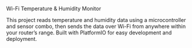 Wi-Fi Temperature & Humidity Monitor

This project reads temperature and humidity data using a microcontroller and sensor combo, then sends the data over Wi-Fi from anywhere within your router’s range. Built with PlatformIO for easy development and deployment.
